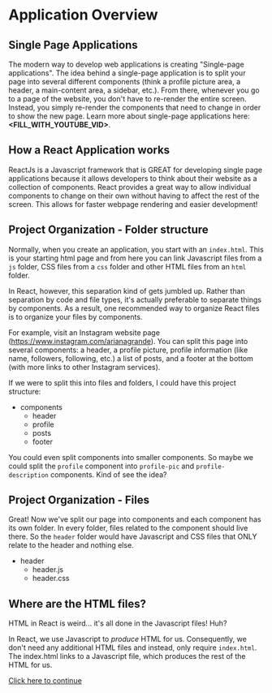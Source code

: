 # Application Overview

## Single Page Applications

The modern way to develop web applications is creating "Single-page applications". The idea behind a single-page application is to split your page into several different components (think a profile picture area, a header, a main-content area, a sidebar, etc.). From there, whenever you go to a page of the website, you don't have to re-render the entire screen. Instead, you simply re-render the components that need to change in order to show the new page. Learn more about single-page applications here: **<FILL_WITH_YOUTUBE_VID>**.

## How a React Application works

ReactJs is a Javascript framework that is GREAT for developing single page applications because it allows developers to think about their website as a collection of components. React provides a great way to allow individual components to change on their own without having to affect the rest of the screen. This allows for faster webpage rendering and easier development!

## Project Organization - Folder structure

Normally, when you create an application, you start with an `index.html`.
This is your starting html page and from here you can link Javascript files from a `js` folder, CSS files from a `css` folder and other HTML files from an `html` folder.

In React, however, this separation kind of gets jumbled up. Rather than separation by code and file types, it's actually preferable to separate things by components. As a result, one recommended way to organize React files is to organize your files by components.

For example, visit an Instagram website page (https://www.instagram.com/arianagrande). You can split this page into several components: a header, a profile picture, profile information (like name, followers, following, etc.) a list of posts, and a footer at the bottom (with more links to other Instagram services).

If we were to split this into files and folders, I could have this project structure:
 - components
   - header
   - profile
   - posts
   - footer

You could even split components into smaller components. So maybe we could split the `profile` component into `profile-pic` and `profile-description` components. Kind of see the idea?

## Project Organization - Files
Great! Now we've split our page into components and each component has its own folder. In every folder, files related to the component should live there.
So the `header` folder would have Javascript and CSS files that ONLY relate to the header and nothing else.
 - header
    - header.js
    - header.css

## Where are the HTML files?
HTML in React is weird... it's all done in the Javascript files! Huh?

In React, we use Javascript to *produce* HTML for us. Consequently, we don't need any additional HTML files and instead, only require `index.html`. The index.html links to a Javascript file, which produces the rest of the HTML for us.

[Click here to continue](./03_webbundler.md)
